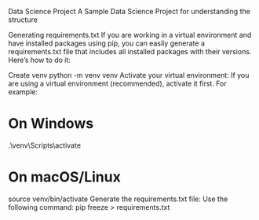 Data Science Project
A Sample Data Science Project for understanding the structure

Generating requirements.txt
If you are working in a virtual environment and have installed packages using pip, you can easily generate a requirements.txt file that includes all installed packages with their versions. Here’s how to do it:

Create venv
python -m venv venv
Activate your virtual environment: If you are using a virtual environment (recommended), activate it first. For example:
# On Windows
.\venv\Scripts\activate

# On macOS/Linux
source venv/bin/activate
Generate the requirements.txt file: Use the following command:
pip freeze > requirements.txt

